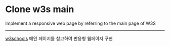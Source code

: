 # Clone w3s main 
Implement a responsive web page by referring to the main page of W3S

---

[w3schools](https://www.w3schools.com/) 메인 페이지를 참고하여 반응형 웹페이지 구현
